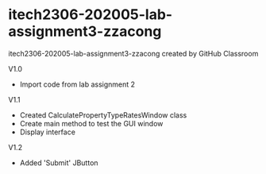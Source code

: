 # itech2306-202005-lab-assignment3-zzacong
itech2306-202005-lab-assignment3-zzacong created by GitHub Classroom

V1.0
- Import code from lab assignment 2

V1.1
- Created CalculatePropertyTypeRatesWindow class
- Create main method to test the GUI window
- Display interface

V1.2
- Added 'Submit' JButton